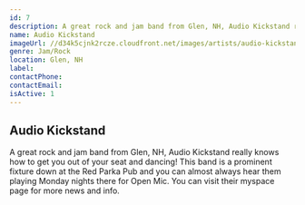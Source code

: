```yaml
---
id: 7
description: A great rock and jam band from Glen, NH, Audio Kickstand really knows how to get you out of your seat and dancing!
name: Audio Kickstand
imageUrl: //d34k5cjnk2rcze.cloudfront.net/images/artists/audio-kickstand.jpg
genre: Jam/Rock
location: Glen, NH
label: 
contactPhone: 
contactEmail: 
isActive: 1
---
```


## Audio Kickstand

A great rock and jam band from Glen, NH, Audio Kickstand really knows how to get you out of your seat and dancing! This band is a prominent fixture down at the Red Parka Pub and you can almost always hear them playing Monday nights there for Open Mic. You can visit their myspace page for more news and info.